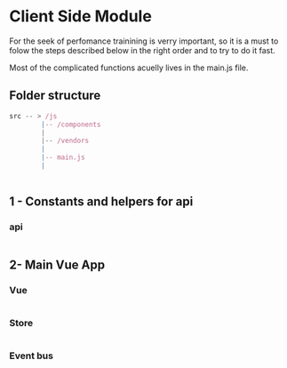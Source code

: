 # Client Side Module

For the seek of perfomance trainining is verry important, so it is a must to folow the steps described below in the right order and to try to do it fast.

Most of the complicated functions acuelly lives in the main.js file.  


## Folder structure

```js 
src -- > /js
        |-- /components
        |
        |-- /vendors
        |
        |-- main.js
        |
            
```
## 1 -  Constants and helpers for api

### api
```js 

```

##  2-  Main Vue App

### Vue
```js 

```


### Store
```js 

```

### Event bus
```js 

```